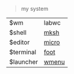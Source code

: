 > my system

|||
|-|-|
|$wm|labwc|
|$shell|[mksh](./cfg/mkshrc)|
|$editor|[micro](./modules/home/pkg/micro.nix)|
|$terminal|[foot](./modules/home/pkg/foot.nix)|
|$launcher|[wmenu](./bin/wrun)|
